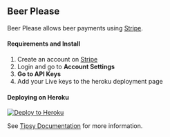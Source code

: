 ## Beer Please

Beer Please allows beer payments using [Stripe](https://stripe.com/).


#### Requirements and Install

1. Create an account on [Stripe](https://stripe.com/)
1. Login and go to **Account Settings**
1. **Go to API Keys**
1. Add your Live keys to the heroku deployment page



#### Deploying on Heroku

[![Deploy to Heroku](https://www.herokucdn.com/deploy/button.svg)](https://heroku.com/deploy)

See [Tipsy Documentation](https://github.com/arzynik/tipsy/wiki) for more information.
